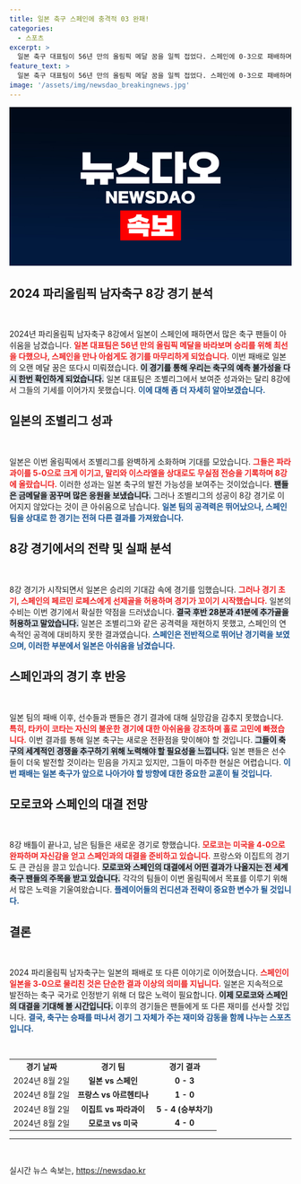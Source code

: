 ```yaml
---
title: 일본 축구 스페인에 충격적 03 완패!
categories:
  - 스포츠
excerpt: >
  일본 축구 대표팀이 56년 만의 올림픽 메달 꿈을 일찍 접었다. 스페인에 0-3으로 패배하며 8강에서 탈락한 일본, 그 뒤에 숨어있는 아쉬운 순간들을 다뤄본다.
feature_text: >
  일본 축구 대표팀이 56년 만의 올림픽 메달 꿈을 일찍 접었다. 스페인에 0-3으로 패배하며 8강에서 탈락한 일본, 그 뒤에 숨어있는 아쉬운 순간들을 다뤄본다.
image: '/assets/img/newsdao_breakingnews.jpg'
---
```


<p><img src="/assets/img/newsdao_breakingnews.jpg" alt="flaretime 속보" /></p>

<h2 data-ke-size="size26">2024 파리올림픽 남자축구 8강 경기 분석</h2>

<p data-ke-size="size16">&nbsp;</p>

<p>2024년 파리올림픽 남자축구 8강에서 일본이 스페인에 패하면서 많은 축구 팬들이 아쉬움을 남겼습니다. <b><span style="color: #ee2323;">일본 대표팀은 56년 만의 올림픽 메달을 바라보며 승리를 위해 최선을 다했으나, 스페인을 만나 아쉽게도 경기를 마무리하게 되었습니다.</span></b> 이번 패배로 일본의 오랜 메달 꿈은 또다시 미뤄졌습니다. <b><span style="background-color: #21538527;">이 경기를 통해 우리는 축구의 예측 불가성을 다시 한번 확인하게 되었습니다.</span></b> 일본 대표팀은 조별리그에서 보여준 성과와는 달리 8강에서 그들의 기세를 이어가지 못했습니다. <b><span style="color: #1a5490;">이에 대해 좀 더 자세히 알아보겠습니다.</span></b></p>

<h2 data-ke-size="size26">일본의 조별리그 성과</h2>

<p data-ke-size="size16">&nbsp;</p>

<p>일본은 이번 올림픽에서 조별리그를 완벽하게 소화하며 기대를 모았습니다. <b><span style="color: #ee2323;">그들은 파라과이를 5-0으로 크게 이기고, 말리와 이스라엘을 상대로도 무실점 전승을 기록하며 8강에 올랐습니다.</span></b> 이러한 성과는 일본 축구의 발전 가능성을 보여주는 것이었습니다. <b><span style="background-color: #21538527;">팬들은 금메달을 꿈꾸며 많은 응원을 보냈습니다.</span></b> 그러나 조별리그의 성공이 8강 경기로 이어지지 않았다는 것이 큰 아쉬움으로 남습니다. <b><span style="color: #1a5490;">일본 팀의 공격력은 뛰어났으나, 스페인 팀을 상대로 한 경기는 전혀 다른 결과를 가져왔습니다.</span></b></p>

<h2 data-ke-size="size26">8강 경기에서의 전략 및 실패 분석</h2>

<p data-ke-size="size16">&nbsp;</p>

<p>8강 경기가 시작되면서 일본은 승리의 기대감 속에 경기를 임했습니다. <b><span style="color: #ee2323;">그러나 경기 초기, 스페인의 페르민 로페스에게 선제골을 허용하며 경기가 꼬이기 시작했습니다.</span></b> 일본의 수비는 이번 경기에서 확실한 약점을 드러냈습니다. <b><span style="background-color: #21538527;">결국 후반 28분과 41분에 추가골을 허용하고 말았습니다.</span></b> 일본은 조별리그와 같은 공격력을 재현하지 못했고, 스페인의 연속적인 공격에 대비하지 못한 결과였습니다. <b><span style="color: #1a5490;">스페인은 전반적으로 뛰어난 경기력을 보였으며, 이러한 부분에서 일본은 아쉬움을 남겼습니다.</span></b></p>

<h2 data-ke-size="size26">스페인과의 경기 후 반응</h2>

<p data-ke-size="size16">&nbsp;</p>

<p>일본 팀의 패배 이후, 선수들과 팬들은 경기 결과에 대해 실망감을 감추지 못했습니다. <b><span style="color: #ee2323;">특히, 타카이 코타는 자신의 불운한 경기에 대한 아쉬움을 강조하며 홀로 고민에 빠졌습니다.</span></b> 이번 결과를 통해 일본 축구는 새로운 전환점을 맞이해야 할 것입니다. <b><span style="background-color: #21538527;">그들이 축구의 세계적인 경쟁을 추구하기 위해 노력해야 할 필요성을 느낍니다.</span></b> 일본 팬들은 선수들이 더욱 발전할 것이라는 믿음을 가지고 있지만, 그들이 마주한 현실은 어렵습니다. <b><span style="color: #1a5490;">이번 패배는 일본 축구가 앞으로 나아가야 할 방향에 대한 중요한 교훈이 될 것입니다.</span></b></p>

<h2 data-ke-size="size26">모로코와 스페인의 대결 전망</h2>

<p data-ke-size="size16">&nbsp;</p>

<p>8강 배틀이 끝나고, 남은 팀들은 새로운 경기로 향했습니다. <b><span style="color: #ee2323;">모로코는 미국을 4-0으로 완파하며 자신감을 얻고 스페인과의 대결을 준비하고 있습니다.</span></b> 프랑스와 이집트의 경기도 큰 관심을 끌고 있습니다. <b><span style="background-color: #21538527;">모로코와 스페인의 대결에서 어떤 결과가 나올지는 전 세계 축구 팬들의 주목을 받고 있습니다.</span></b> 각각의 팀들이 이번 올림픽에서 목표를 이루기 위해서 많은 노력을 기울여왔습니다. <b><span style="color: #1a5490;">플레이어들의 컨디션과 전략이 중요한 변수가 될 것입니다.</span></b></p>

<h2 data-ke-size="size26">결론</h2>

<p data-ke-size="size16">&nbsp;</p>

<p>2024 파리올림픽 남자축구는 일본의 패배로 또 다른 이야기로 이어졌습니다. <b><span style="color: #ee2323;">스페인이 일본을 3-0으로 물리친 것은 단순한 결과 이상의 의미를 지닙니다.</span></b> 일본은 지속적으로 발전하는 축구 국가로 인정받기 위해 더 많은 노력이 필요합니다. <b><span style="background-color: #21538527;">이제 모로코와 스페인의 대결을 기대해 볼 시간입니다.</span></b> 이후의 경기들은 팬들에게 또 다른 재미를 선사할 것입니다. <b><span style="color: #1a5490;">결국, 축구는 승패를 떠나서 경기 그 자체가 주는 재미와 감동을 함께 나누는 스포츠입니다.</span></b> </p>

<p data-ke-size="size16">&nbsp;</p>

<table style="width: 100%; border-collapse: collapse;">
<tr>
<td style="text-align: center; height: 17px;"><b>경기 날짜</b></td>
<td style="text-align: center; height: 17px;"><b>경기 팀</b></td>
<td style="text-align: center; height: 17px;"><b>경기 결과</b></td>
</tr>
<tr>
<td style="text-align: center; height: 17px;">2024년 8월 2일</td>
<td style="text-align: center; height: 17px;"><b>일본 vs 스페인</b></td>
<td style="text-align: center; height: 17px;"><b>0 - 3</b></td>
</tr>
<tr>
<td style="text-align: center; height: 17px;">2024년 8월 2일</td>
<td style="text-align: center; height: 17px;"><b>프랑스 vs 아르헨티나</b></td>
<td style="text-align: center; height: 17px;"><b>1 - 0</b></td>
</tr>
<tr>
<td style="text-align: center; height: 17px;">2024년 8월 2일</td>
<td style="text-align: center; height: 17px;"><b>이집트 vs 파라과이</b></td>
<td style="text-align: center; height: 17px;"><b>5 - 4 (승부차기)</b></td>
</tr>
<tr>
<td style="text-align: center; height: 17px;">2024년 8월 2일</td>
<td style="text-align: center; height: 17px;"><b>모로코 vs 미국</b></td>
<td style="text-align: center; height: 17px;"><b>4 - 0</b></td>
</tr>
</table>

<hr>

<p data-ke-size="size16">&nbsp;</p>
실시간 뉴스 속보는, <a href="https://newsdao.kr" rel="dofollow">https://newsdao.kr</a>


